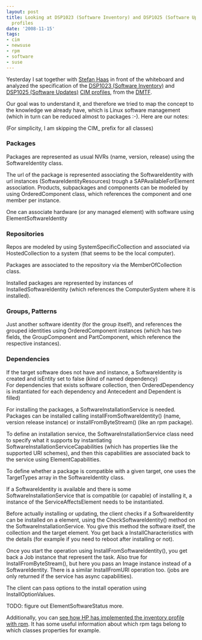 ```yaml
---
layout: post
title: Looking at DSP1023 (Software Inventory) and DSP1025 (Software Updates) CIM
  profiles
date: '2008-11-15'
tags:
- cim
- newsuse
- rpm
- software
- suse
---
```


Yesterday I sat together with [Stefan Haas][5] in front of the whiteboard and analyzed the specification of the [DSP1023 (Software Inventory)][1] and [DSP1025 (Software Updates)][2] [CIM profiles][4], from the [DMTF][3].

Our goal was to understand it, and therefore we tried to map the concept to the knowledge we already have, which is Linux software management (which in turn can be reduced almost to packages :-). Here are our notes:

(For simplicity, I am skipping the CIM\_ prefix for all classes)

### Packages

Packages are represented as usual NVRs (name, version, release) using the SoftwareIdentity class.

The url of the package is represented associating the SoftwareIdentity with url instances (SoftwareIdentityResources) trough a SAPAvailableForElement association. Products, subpackages and components can be modeled by using OrderedComponent class, which references the component and one member per instance.

One can associate hardware (or any managed element) with software using ElementSoftwareIdentity

### Repositories

Repos are modeled by using SystemSpecificCollection and associated via HostedCollection to a system (that seems to be the local computer).

Packages are associated to the repository via the MemberOfCollection class.

Installed packages are represented by instances of InstalledSoftwareIdentity (which references the ComputerSystem where it is installed).

### Groups, Patterns

Just another software identity (for the group itself), and references the grouped identities using OrderedComponent instances (which has two fields, the GroupComponent and PartComponent, which reference the respective instances).

### Dependencies

If the target software does not have and instance, a SoftwareIdentity is created and isEntity set to false (kind of named dependency)  
For dependencies that exists software collection, then OrderedDependency is instantiated for each dependency and Antecedent and Dependent is filled)

For installing the packages, a SoftwareInstallationService is needed.  
Packages can be installed calling installFromSoftwareIdentity() (name, version release instance) or installFromByteStream() (like an rpm package).

To define an installation service, the SoftwareInstallationService class need to specify what it supports by instantiating SoftwareInstallationServiceCapabilities (which has properties like the supported URI schemes), and then this capabilities are associated back to the service using ElementCapabilities.

To define whether a package is compatible with a given target, one uses the TargetTypes array in the SoftwareIdentity class.

If a SoftwareIdentity is available and there is some SoftwareInstallationService that is compatible (or capable) of installing it, a instance of the ServiceAffectsElement needs to be instantiated.

Before actually installing or updating, the client checks if a SoftwareIdentity can be installed on a element, using the CheckSoftwareIdentity() method on the SoftwareInstallationService. You give this method the software itself, the collection and the target element. You get back a InstallCharacteristics with the details (for example if you need to reboot after installing or not).

Once you start the operation using InstallFromSoftwareIdentity(), you get back a Job instance that represent the task. Also true for InstallFromByteStream(), but here you pass an Image instance instead of a SoftwareIdentity. There is a similar InstallFromURI operation too. (jobs are only returned if the service has async capabilities).

The client can pass options to the install operation using InstallOptionValues.

TODO: figure out ElementSoftwareStatus more.

Additionally, you can [see how HP has implemented the inventory profile with rpm][6]. It has some useful information about which rpm tags belong to which classes properties for example.

[1]: http://www.dmtf.org/standards/published_documents/DSP1023_1.0.0.pdf  
[2]: http://www.dmtf.org/standards/published_documents/DSP1025.pdf  
[3]: http://www.dmtf.org  
[4]: http://www.dmtf.org/standards/profiles/  
[5]: http://en.opensuse.org/User:Haass  
[6]: http://docs.hp.com/en/5992-1936/ar01s03.html

